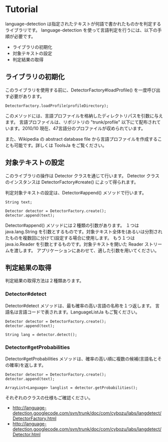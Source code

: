 # Tutorial #

language-detection は指定されたテキストが何語で書かれたものかを判定するライブラリです。
language-detection を使って言語判定を行うには、以下の手順が必要です。

  * ライブラリの初期化
  * 対象テキストの設定
  * 判定結果の取得


## ライブラリの初期化 ##

このライブラリを使用する前に、DetectorFactory#loadProfile() を一度呼び出す必要があります。

```
DetectorFactory.loadProfile(profileDirectory);
```

このメソッドには、言語プロファイルを格納したディレクトリパスを引数に与えます。
言語プロファイルは、リポジトリの "trunk/profile" 以下にて配布されています。2010/10 現在、47言語分のプロファイルが収められています。

また、Wikipedia の abstract database file から言語プロファイルを作成することも可能です。詳しくは ToolsJa をご覧ください。


## 対象テキストの設定 ##

このライブラリの操作は Detector クラスを通じて行います。
Detector クラスのインスタンスは DetectorFactory#create() によって得られます。

判定対象テキストの設定は、Detector#append() メソッドで行います。

```
String text;

Detector detector = DetectorFactory.create();
detector.append(text);
```

Detector#append() メソッドには２種類の引数があります。
１つは java.lang.String を引数とするものです。対象テキスト全体を(あるいは分割されたものを複数回に分けて)設定する場合に使用します。
もう１つは java.io.Reader を引数とするものです。対象テキストを開いた Reader ストリームを渡します。
アプリケーションにあわせて、適した引数を用いてください。


## 判定結果の取得 ##

判定結果の取得方法は２種類あります。

### Detector#detect ###

Detector#detect メソッドは、最も確率の高い言語の名称を１つ返します。
言語名は言語コードで表されます。LanguageListJa もご覧ください。

```
Detector detector = DetectorFactory.create();
detector.append(text);

String lang = detector.detect();
```


### Detector#getProbabilities ###

Detector#getProbabilities メソッドは、確率の高い順に複数の候補(言語名とその確率)を返します。

```
Detector detector = DetectorFactory.create();
detector.append(text);

ArrayList<Language> langlist = detector.getProbabilities();
```


それぞれのクラスの仕様もご確認ください。
  * http://language-detection.googlecode.com/svn/trunk/doc/com/cybozu/labs/langdetect/DetectorFactory.html
  * http://language-detection.googlecode.com/svn/trunk/doc/com/cybozu/labs/langdetect/Detector.html